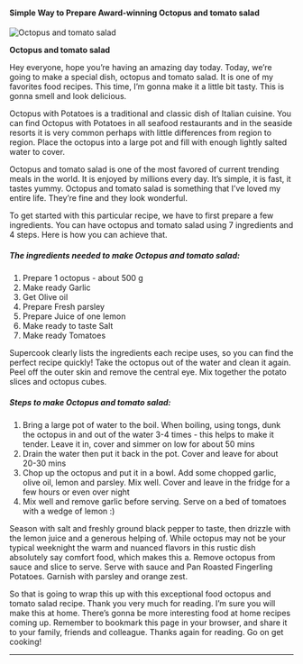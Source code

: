             

#### Simple Way to Prepare Award-winning Octopus and tomato salad

![Octopus and tomato salad](https://img-global.cpcdn.com/recipes/aa492cbe10136970/751x532cq70/octopus-and-tomato-salad-recipe-main-photo.jpg)

**Octopus and tomato salad**

Hey everyone, hope you’re having an amazing day today. Today, we’re going to make a special dish, octopus and tomato salad. It is one of my favorites food recipes. This time, I’m gonna make it a little bit tasty. This is gonna smell and look delicious.

Octopus with Potatoes is a traditional and classic dish of Italian cuisine. You can find Octopus with Potatoes in all seafood restaurants and in the seaside resorts it is very common perhaps with little differences from region to region. Place the octopus into a large pot and fill with enough lightly salted water to cover.

Octopus and tomato salad is one of the most favored of current trending meals in the world. It is enjoyed by millions every day. It’s simple, it is fast, it tastes yummy. Octopus and tomato salad is something that I’ve loved my entire life. They’re fine and they look wonderful.

To get started with this particular recipe, we have to first prepare a few ingredients. You can have octopus and tomato salad using 7 ingredients and 4 steps. Here is how you can achieve that.

##### The ingredients needed to make Octopus and tomato salad:

1.  Prepare 1 octopus - about 500 g
2.  Make ready Garlic
3.  Get Olive oil
4.  Prepare Fresh parsley
5.  Prepare Juice of one lemon
6.  Make ready to taste Salt
7.  Make ready Tomatoes

Supercook clearly lists the ingredients each recipe uses, so you can find the perfect recipe quickly! Take the octopus out of the water and clean it again. Peel off the outer skin and remove the central eye. Mix together the potato slices and octopus cubes.

##### Steps to make Octopus and tomato salad:

1.  Bring a large pot of water to the boil. When boiling, using tongs, dunk the octopus in and out of the water 3-4 times - this helps to make it tender. Leave it in, cover and simmer on low for about 50 mins
2.  Drain the water then put it back in the pot. Cover and leave for about 20-30 mins
3.  Chop up the octopus and put it in a bowl. Add some chopped garlic, olive oil, lemon and parsley. Mix well. Cover and leave in the fridge for a few hours or even over night
4.  Mix well and remove garlic before serving. Serve on a bed of tomatoes with a wedge of lemon :)

Season with salt and freshly ground black pepper to taste, then drizzle with the lemon juice and a generous helping of. While octopus may not be your typical weeknight the warm and nuanced flavors in this rustic dish absolutely say comfort food, which makes this a. Remove octopus from sauce and slice to serve. Serve with sauce and Pan Roasted Fingerling Potatoes. Garnish with parsley and orange zest.

So that is going to wrap this up with this exceptional food octopus and tomato salad recipe. Thank you very much for reading. I’m sure you will make this at home. There’s gonna be more interesting food at home recipes coming up. Remember to bookmark this page in your browser, and share it to your family, friends and colleague. Thanks again for reading. Go on get cooking!

* * *